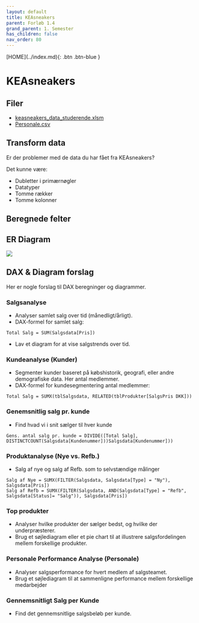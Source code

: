 ```yaml
---
layout: default
title: KEAsneakers
parent: Forløb 1.4
grand_parent: 1. Semester
has_children: false
nav_order: 80
---
```


<span class="fs-1">
[HOME](../index.md){: .btn .btn-blue }
</span>

# KEAsneakers

## Filer
- [keasneakers_data_studerende.xlsm](./keasneakers_data_studerende.xlsm)
- [Personale.csv](./Personale.csv)

## Transform data
Er der problemer med de data du har fået fra KEAsneakers?

Det kunne være:
- Dubletter i primærnøgler
- Datatyper
- Tomme rækker
- Tomme kolonner

## Beregnede felter

## ER Diagram
![](./keasneakers_ER.jpg)

## DAX & Diagram forslag
Her er nogle forslag til DAX beregninger og diagrammer.

### Salgsanalyse
- Analyser samlet salg over tid (månedligt/årligt).
- DAX-formel for samlet salg:

```dax
Total Salg = SUM(Salgsdata[Pris])
```

- Lav et diagram for at vise salgstrends over tid.

### Kundeanalyse (Kunder)
- Segmenter kunder baseret på købshistorik, geografi, eller andre demografiske data. Her antal medlemmer.
- DAX-formel for kundesegmentering antal medlemmer:

```dax
Total Salg = SUMX(tblSalgsdata, RELATED(tblProdukter[SalgsPris DKK]))
```

### Genemsnitlig salg pr. kunde
- Find hvad vi i snit sælger til hver kunde

```dax
Gens. antal salg pr. kunde = DIVIDE([Total Salg], DISTINCTCOUNT(Salgsdata[Kundenummer]))Salgsdata[Kundenummer]))
```

### Produktanalyse (Nye vs. Refb.)
- Salg af nye og salg af Refb. som to selvstændige målinger

```dax
Salg af Nye = SUMX(FILTER(Salgsdata, Salgsdata[Type] = "Ny"), Salgsdata[Pris])
Salg af Refb = SUMX(FILTER(Salgsdata, AND(Salgsdata[Type] = "Refb", Salgsdata[Status]= "Salg")), Salgsdata[Pris])
```

### Top produkter
- Analyser hvilke produkter der sælger bedst, og hvilke der underpræsterer.
- Brug et søjlediagram eller et pie chart til at illustrere salgsfordelingen mellem forskellige produkter.

### Personale Performance Analyse (Personale)
- Analyser salgsperformance for hvert medlem af salgsteamet.
- Brug et søjlediagram til at sammenligne performance mellem forskellige medarbejder

### Gennemsnitligt Salg per Kunde
- Find det gennemsnitlige salgsbeløb per kunde.